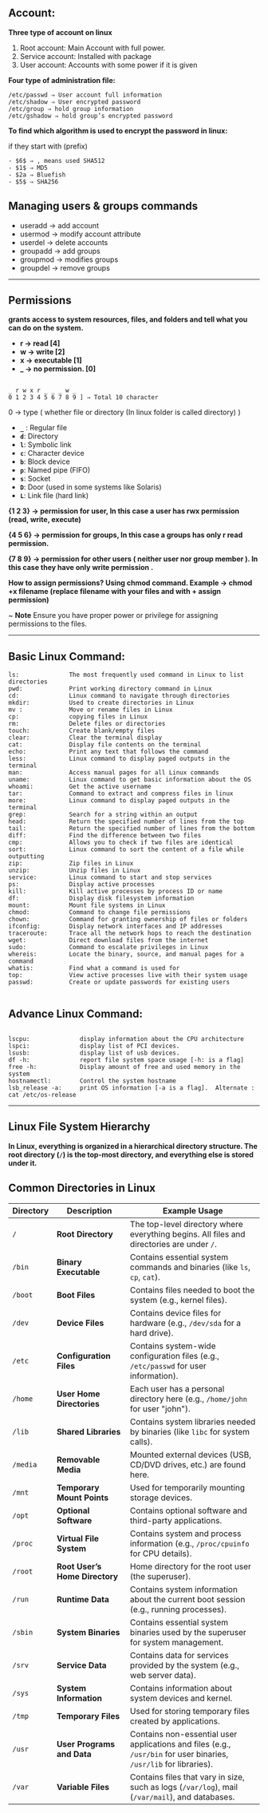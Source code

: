 ## Account:

**Three type of account on linux** 

1. Root account: Main Account with full power.
2. Service account: Installed with package
3. User account: Accounts with some power if it is given 

**Four type of administration file:**
```
/etc/passwd ⇒ User account full information
/etc/shadow ⇒ User encrypted password
/etc/group ⇒ hold group information
/etc/gshadow ⇒ hold group’s encrypted password
```

**To find which algorithm is used to encrypt the password in linux:**

if they start with (prefix) 
```
- $6$ ⇒ , means used SHA512
- $1$ ⇒ MD5
- $2a ⇒ Bluefish
- $5$ ⇒ SHA256
```
## Managing users & groups commands

- useradd → add account
- usermod → modify account attribute
- userdel → delete accounts
- groupadd → add groups
- groupmod → modifies groups
- groupdel → remove groups

---

## Permissions
**grants access to system resources, files, and folders and tell what you can do on the system.**

- **r → read [4]** 
- **w → write [2]**
- **x → executable [1]**
- **_ → no permission. [0]**

```

_ r w x r _ _ _ w _ 
0 1 2 3 4 5 6 7 8 9 ] ⇒ Total 10 character

```

0 → type ( whether file or directory (In linux folder is called directory) )

- **`_`** : Regular file
- **`d`**: Directory
- **`l`**: Symbolic link
- **`c`**: Character device
- **`b`**: Block device
- **`p`**: Named pipe (FIFO)
- **`s`**: Socket
- **`D`**: Door (used in some systems like Solaris)
- **`L`**: Link file (hard link)

**{1 2 3} → permission for user, In this case a user has rwx permission (read, write, execute)**

**{4 5 6} → permission for groups, In this case a groups has only r read permission.**

**{7 8 9} → permission for other users ( neither user nor group member ). In this case they have only write permission .**

**How to assign permissions? Using chmod command. Example → chmod +x filename (replace filename with your files and with + assign permission)**

~ **Note** Ensure you have proper power or privilege for assigning permissions to the files.

---

## Basic Linux Command:

```
ls:              The most frequently used command in Linux to list directories
pwd:             Print working directory command in Linux
cd:              Linux command to navigate through directories
mkdir:           Used to create directories in Linux
mv :             Move or rename files in Linux
cp:              copying files in Linux
rm:              Delete files or directories
touch:           Create blank/empty files
clear:           Clear the terminal display
cat:             Display file contents on the terminal
echo:            Print any text that follows the command
less:            Linux command to display paged outputs in the terminal
man:             Access manual pages for all Linux commands
uname:           Linux command to get basic information about the OS
whoami:          Get the active username
tar:             Command to extract and compress files in linux
more:            Linux command to display paged outputs in the terminal
grep:            Search for a string within an output
head:            Return the specified number of lines from the top
tail:            Return the specified number of lines from the bottom
diff:            Find the difference between two files
cmp:             Allows you to check if two files are identical
sort:            Linux command to sort the content of a file while outputting
zip:             Zip files in Linux
unzip:           Unzip files in Linux
service:         Linux command to start and stop services
ps:              Display active processes
kill:            Kill active processes by process ID or name
df:              Display disk filesystem information
mount:           Mount file systems in Linux
chmod:           Command to change file permissions
chown:           Command for granting ownership of files or folders
ifconfig:        Display network interfaces and IP addresses
traceroute:      Trace all the network hops to reach the destination
wget:            Direct download files from the internet
sudo:            Command to escalate privileges in Linux
whereis:         Locate the binary, source, and manual pages for a command
whatis:          Find what a command is used for
top:             View active processes live with their system usage
passwd:          Create or update passwords for existing users


```

## Advance Linux Command:
```

lscpu:              display information about the CPU architecture
lspci:              display list of PCI devices.
lsusb:              display list of usb devices.
df -h:              report file system space usage [-h: is a flag]
free -h:            Display amount of free and used memory in the system
hostnamectl:        Control the system hostname
lsb_release -a:     print OS information [-a is a flag].  Alternate : cat /etc/os-release

```
---

## Linux File System Hierarchy

**In Linux, everything is organized in a hierarchical directory structure. The root directory (`/`) is the top-most directory, and everything else is stored under it.**

## Common Directories in Linux
| **Directory** | **Description** | **Example Usage** |
| --- | --- | --- |
| `/` | **Root Directory** | The top-level directory where everything begins. All files and directories are under `/`. |
| `/bin` | **Binary Executable** | Contains essential system commands and binaries (like `ls`, `cp`, `cat`). |
| `/boot` | **Boot Files** | Contains files needed to boot the system (e.g., kernel files). |
| `/dev` | **Device Files** | Contains device files for hardware (e.g., `/dev/sda` for a hard drive). |
| `/etc` | **Configuration Files** | Contains system-wide configuration files (e.g., `/etc/passwd` for user information). |
| `/home` | **User Home Directories** | Each user has a personal directory here (e.g., `/home/john` for user "john"). |
| `/lib` | **Shared Libraries** | Contains system libraries needed by binaries (like `libc` for system calls). |
| `/media` | **Removable Media** | Mounted external devices (USB, CD/DVD drives, etc.) are found here. |
| `/mnt` | **Temporary Mount Points** | Used for temporarily mounting storage devices. |
| `/opt` | **Optional Software** | Contains optional software and third-party applications. |
| `/proc` | **Virtual File System** | Contains system and process information (e.g., `/proc/cpuinfo` for CPU details). |
| `/root` | **Root User’s Home Directory** | Home directory for the root user (the superuser). |
| `/run` | **Runtime Data** | Contains system information about the current boot session (e.g., running processes). |
| `/sbin` | **System Binaries** | Contains essential system binaries used by the superuser for system management. |
| `/srv` | **Service Data** | Contains data for services provided by the system (e.g., web server data). |
| `/sys` | **System Information** | Contains information about system devices and kernel. |
| `/tmp` | **Temporary Files** | Used for storing temporary files created by applications. |
| `/usr` | **User Programs and Data** | Contains non-essential user applications and files (e.g., `/usr/bin` for user binaries, `/usr/lib` for libraries). |
| `/var` | **Variable Files** | Contains files that vary in size, such as logs (`/var/log`), mail (`/var/mail`), and databases. |
